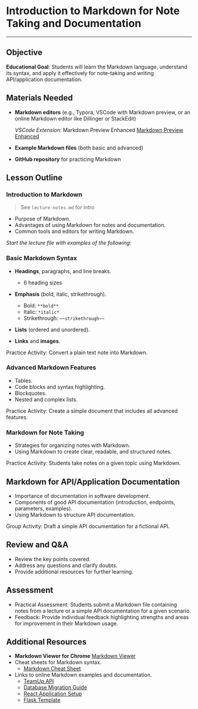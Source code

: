 # Introduction to Markdown for Note Taking and Documentation

---

## Objective
**Educational Goal**: Students will learn the Markdown language, understand its syntax, and apply it effectively for note-taking and writing API/application documentation.

## Materials Needed
- **Markdown editors** (e.g., Typora, VSCode with Markdown preview, or an online Markdown editor like Dillinger or StackEdit)

    *VSCode Extension*: Markdown Preview Enhanced
    [Markdown Preview Enhanced](https://marketplace.visualstudio.com/items?itemName=shd101wyy.markdown-preview-enhanced)

- **Example Markdown files** (both basic and advanced)
- **GitHub repository** for practicing Markdown

## Lesson Outline

### Introduction to Markdown
> See `lecture-notes.md` for intro
- Purpose of Markdown.
- Advantages of using Markdown for notes and documentation.
- Common tools and editors for writing Markdown.

*Start the lecture file with examples of the following:*

### Basic Markdown Syntax

- **Headings**, paragraphs, and line breaks.
    - 6 heading sizes
- **Emphasis** (bold, italic, strikethrough).
    - Bold: `**bold**`
    - Italic: `*italic*`
    - Strikethrough: `~~strikethrough~~`
    
- **Lists** (ordered and unordered).
- **Links** and **images**.

Practice Activity: Convert a plain text note into Markdown.

### Advanced Markdown Features

- Tables.
- Code blocks and syntax highlighting.
- Blockquotes.
- Nested and complex lists.

Practice Activity: Create a simple document that includes all advanced features.

### Markdown for Note Taking 

- Strategies for organizing notes with Markdown.
- Using Markdown to create clear, readable, and structured notes.

Practice Activity: Students take notes on a given topic using Markdown.

## Markdown for API/Application Documentation 

- Importance of documentation in software development.
- Components of good API documentation (introduction, endpoints, parameters, examples).
- Using Markdown to structure API documentation.

Group Activity: Draft a simple API documentation for a fictional API.

## Review and Q&A

- Review the key points covered.
- Address any questions and clarify doubts.
- Provide additional resources for further learning.

## Assessment
- Practical Assessment: Students submit a Markdown file containing notes from a lecture or a simple API documentation for a given scenario.
- Feedback: Provide individual feedback highlighting strengths and areas for improvement in their Markdown usage.

## Additional Resources
- **Markdown Viewer for Chrome**
[Markdown Viewer](https://chromewebstore.google.com/detail/ckkdlimhmcjmikdlpkmbgfkaikojcbjk?hl=en-US&utm_source=ext_sidebar)
- Cheat sheets for Markdown syntax. 
    - [Markdown Cheat Sheet](https://www.markdownguide.org/cheat-sheet/)
- Links to online Markdown examples and documentation.
    - [TeamUp API](https://github.com/traviicii/CO.LAB23-backend)
    - [Database Migration Guide](https://github.com/traviicii/sql-database-migration-guide)
    - [React Application Setup](https://github.com/traviicii/kekambas-react-intro)
    - [Flask Template](https://github.com/traviicii/flask_template)
